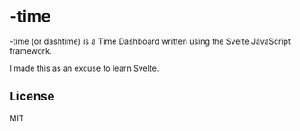 # -time
-time (or dashtime) is a Time Dashboard written using the Svelte JavaScript framework.

I made this as an excuse to learn Svelte.

## License
MIT
